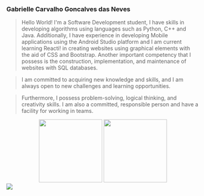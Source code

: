 ### Gabrielle Carvalho Goncalves das Neves

>Hello World! I'm a Software Development student, I have skills in developing algorithms using languages such as Python, C++ and Java. Additionally, I have experience in developing Mobile applications using the Android Studio platform and I am current learning Reacti! in creating websites using graphical elements with the aid of CSS and Bootstrap. Another important competency that I possess is the construction, implementation, and maintenance of websites with SQL databases. 

>I am committed to acquiring new knowledge and skills, and I am always open to new challenges and learning opportunities.

>Furthermore, I possess problem-solving, logical thinking, and creativity skills. I am also a committed, responsible person and have a facility for working in teams.



<div align='center'>
    <img src = "https://github-readme-stats.vercel.app/api?username=gabriellecgneves&show_icons=true&theme=radical" height = "165em">  
    <img src = "https://github-readme-stats.vercel.app/api/top-langs/?username=gabriellecgneves&layout=compact&theme=radical" height = "165em">
</div>

<picture>
    <source media="(prefers-color-scheme: dark)" srcset="https://raw.githubusercontent.com/GabrielleCGNeves/GabrielleCGNeves/output/github-snake-dark.svg">
    <img src="https://raw.githubusercontent.com/GabrielleCGNeves/GabrielleCGNeves/output/github-snake.svg">
</picture>
